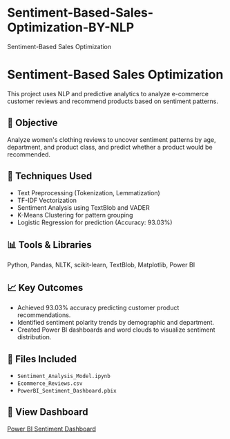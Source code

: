 # Sentiment-Based-Sales-Optimization-BY-NLP
Sentiment-Based Sales Optimization
# Sentiment-Based Sales Optimization

This project uses NLP and predictive analytics to analyze e-commerce customer reviews and recommend products based on sentiment patterns.

## 🧠 Objective
Analyze women's clothing reviews to uncover sentiment patterns by age, department, and product class, and predict whether a product would be recommended.

## 🧪 Techniques Used
- Text Preprocessing (Tokenization, Lemmatization)
- TF-IDF Vectorization
- Sentiment Analysis using TextBlob and VADER
- K-Means Clustering for pattern grouping
- Logistic Regression for prediction (Accuracy: 93.03%)

## 📊 Tools & Libraries
Python, Pandas, NLTK, scikit-learn, TextBlob, Matplotlib, Power BI

## 📈 Key Outcomes
- Achieved 93.03% accuracy predicting customer product recommendations.
- Identified sentiment polarity trends by demographic and department.
- Created Power BI dashboards and word clouds to visualize sentiment distribution.

## 📁 Files Included
- `Sentiment_Analysis_Model.ipynb`
- `Ecommerce_Reviews.csv`
- `PowerBI_Sentiment_Dashboard.pbix`

## 🚀 View Dashboard
[Power BI Sentiment Dashboard](#)

